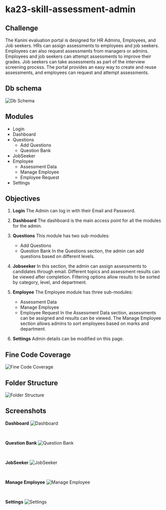 # ka23-skill-assessment-admin

## Challenge
The Kanini evaluation portal is designed for HR Admins, Employees, and Job seekers. HRs can assign assessments to employees and job seekers. Employees can also request assessments from managers or admins. Employees and job seekers can attempt assessments to improve their grades. Job seekers can take assessments as part of the interview screening process. The portal provides an easy way to create and reuse assessments, and employees can request and attempt assessments.

## Db schema
![Db Schema](https://github.com/kanini/ka23-skill-assessment-admin/assets/127307497/ee1d80c2-1115-4dc1-81f5-87e9213d6880)

## Modules
- Login
- Dashboard
- Questions
  - Add Questions
  - Question Bank
- JobSeeker
- Employee
  - Assessment Data
  - Manage Employee
  - Employee Request
- Settings

## Objectives
1. **Login**
   The Admin can log in with their Email and Password.

2. **Dashboard**
   The dashboard is the main access point for all the modules for the admin.

3. **Questions**
   This module has two sub-modules:
   - Add Questions
   - Question Bank
   In the Questions section, the admin can add questions based on different levels.

4. **Jobseeker**
   In this section, the admin can assign assessments to candidates through email. Different topics and assessment results can be viewed after completion. Filtering options allow results to be sorted by category, level, and department.

5. **Employee**
   The Employee module has three sub-modules:
   - Assessment Data
   - Manage Employee
   - Employee Request
   In the Assessment Data section, assessments can be assigned and results can be viewed. The Manage Employee section allows admins to sort employees based on marks and department.

6. **Settings**
   Admin details can be modified on this page.

## Fine Code Coverage
![Fine Code Coverage](https://github.com/kanini/ka23-skill-assessment-admin/assets/127307497/6c17be3f-4adb-4043-8be0-3da13b02352b)

## Folder Structure
![Folder Structure](https://github.com/kanini/ka23-skill-assessment-admin/assets/127307497/068d7a0d-8aeb-4de1-9113-1a768f371cec)

## Screenshots
**Dashboard**
![Dashboard](https://github.com/kanini/ka23-skill-assessment-admin/assets/127307497/b0fd628b-d737-4601-86c6-cba4093aa7e8)

<br>

**Question Bank**
![Question Bank](https://github.com/kanini/ka23-skill-assessment-admin/assets/127307497/6c70e974-e777-45dc-994f-ef58381af220)

<br>

**JobSeeker**
![JobSeeker](https://github.com/kanini/ka23-skill-assessment-admin/assets/127307497/e88b19e9-d581-403f-980c-afd5ecf97fae)

<br>

**Manage Employee**
![Manage Employee](https://github.com/kanini/ka23-skill-assessment-admin/assets/127307497/65807435-22d3-4d06-a34f-6ba909a027d5)

<br>

**Settings**
![Settings](https://github.com/kanini/ka23-skill-assessment-admin/assets/127307497/cb687b81-b8ec-432c-8e6b-368243e5f054)





